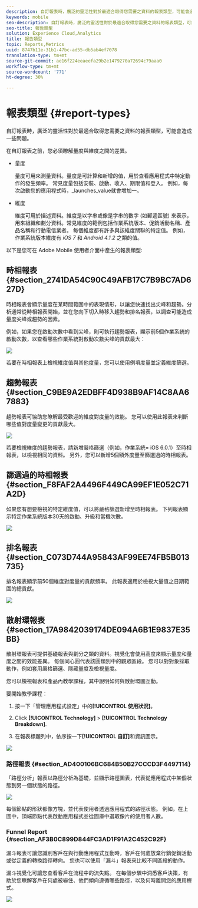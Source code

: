 ```yaml
---
description: 自訂報表時，廣泛的靈活性對於最適合取得您需要之資料的報表類型，可能會造成一些問題。
keywords: mobile
seo-description: 自訂報表時，廣泛的靈活性對於最適合取得您需要之資料的報表類型，可能會造成一些問題。
seo-title: 報告類型
solution: Experience Cloud,Analytics
title: 報告類型
topic: Reports,Metrics
uuid: 8747b11e-31b1-47bc-ad55-db5ab4ef7078
translation-type: tm+mt
source-git-commit: ae16f224eeaeefa29b2e1479270a72694c79aaa0
workflow-type: tm+mt
source-wordcount: '771'
ht-degree: 30%

---
```



# 報表類型 {#report-types}

自訂報表時，廣泛的靈活性對於最適合取得您需要之資料的報表類型，可能會造成一些問題。

在自訂報表之前，您必須瞭解量度與維度之間的差異。

* 量度

   量度可用來測量資料。量度是可計算和新增的值，用於查看應用程式中特定動作的發生頻率。 常見度量包括安裝、啟動、收入、期限值和登入。 例如，每次啟動您的應用程式時，_launches_value就會增加一。

* 維度

   維度可用於描述資料。維度是以字串或像是字串的數字 (如郵遞區號) 來表示，用來組織和劃分資料。常見維度的範例包括作業系統版本、促銷活動名稱、產品名稱和行動電信業者。 每個維度都有許多與該維度關聯的特定值。 例如，作業系統版本維度有 _iOS 7_ 和 _Android 4.1.2_ 之類的值。

以下是您可在 Adobe Mobile 使用者介面中產生的報表類型:

## 時相報表 {#section_2741DA54C90C49AFB17C7B9BC7AD627D}

時相報表會顯示量度在某時間範圍中的表現情形，以讓您快速找出尖峰和趨勢。分析通常從時相報表開始，並在您向下切入時移入趨勢和排名報表，以調查可能造成量度尖峰或趨勢的因素。

例如，如果您在啟動次數中看到尖峰，則可執行趨勢報表，顯示前5個作業系統的啟動次數，以查看哪些作業系統對啟動次數尖峰的貢獻最大：

![](assets/overtime.png)

若要在時相報表上檢視維度值與其他度量，您可以使用例項度量並定義維度篩選。

## 趨勢報表 {#section_C9BE9A2EDBFF4D938B9AF14C8AA67883}

趨勢報表可協助您瞭解最受歡迎的維度對度量的效能。 您可以使用此報表來判斷哪些值對度量變更的貢獻最大。

![](assets/trended.png)

若要檢視維度的趨勢報表，請新增嚴格篩選（例如，作業系統= iOS 6.0.1）至時相報表，以檢視相同的資料。 另外，您可以新增5個額外度量至篩選過的時相報表。

## 篩選過的時相報表 {#section_F8FAF2A4496F449CA99EF1E052C71A2D}

如果您有想要檢視的特定維度值，可以將嚴格篩選新增至時相報表。 下列報表顯示特定作業系統版本30天的啟動、升級和當機次數。

![](assets/overtime-filter.png)

## 排名報表 {#section_C073D744A95843AF99EE74FB5B013735}

排名報表顯示前50個維度對度量的貢獻頻率。 此報表適用於檢視大量值之日期範圍的總貢獻。

![](assets/ranked.png)

## 散射環報表 {#section_17A9842039174DE094A6B1E9837E35BB}

散射環報表可提供基礎報表與劃分之類的資料。視覺化會使用高度來顯示量度和量度之間的效能差異。 每個同心圓代表該圓類別中的觀眾區段。 您可以對對象採取動作，例如套用嚴格篩選、隱藏量度及檢視量度。

您可以檢視報表和產品內教學課程，其中說明如何與散射環圖互動。

要開始教學課程：

1. 按一下「管理應用程式設定」中的&#x200B;**[!UICONTROL 使用狀況]**。

1. Click **[!UICONTROL Technology]** > **[!UICONTROL Technology Breakdown]**.
1. 在報表標題列中，依序按一下&#x200B;**[!UICONTROL 自訂]**&#x200B;和資訊圖示。

![](assets/report_technology.png)

### 路徑報表 {#section_AD400106BC684B50B27CCCD3F4497114}

「路徑分析」報表以路徑分析為基礎，並顯示路徑圖表，代表從應用程式中某個狀態到另一個狀態的路徑。

![](assets/action_paths.png)

每個節點的形狀都像方塊，並代表使用者透過應用程式的路徑狀態。 例如，在上圖中，頂端節點代表啟動應用程式並從圖庫中選取像片的使用者人數。

### Funnel Report {#section_AF3B0C899D844FC3AD1F91A2C452C92F}

漏斗報表可讓您識別客戶在與行動應用程式互動時，客戶在何處放棄行銷促銷活動或從定義的轉換路徑轉向。 您也可以使用「漏斗」報表來比較不同區段的動作。

漏斗視覺化可讓您查看客戶在流程中的流失點。 在每個步驟中洞悉客戶決策，有助於您瞭解客戶在何處被嚇住、他們傾向遵循哪些路徑，以及何時離開您的應用程式。

![](assets/funnel.png)
